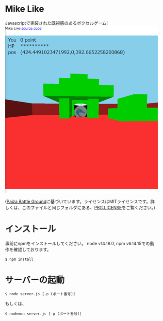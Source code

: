 # Mike Like
Javascriptで実装された既視感のあるボクセルゲーム!
![プレイ風景のスクリーンショット](screen_shots/sc0.PNG)

([Paiza Battle Ground](https://github.com/yoshiokatsuneo/paiza-battle-ground)に基づいています。ライセンスはMITライセンスです。詳しくは、このファイルと同じフォルダにある、[PBG.LICENSE](PBG.LICENSE)をご覧ください。)

# インストール
事前にnpmをインストールしてください。
node v14.18.0, npm v6.14.15での動作を確認しております。
```
$ npm install
```

# サーバーの起動
```
$ node server.js [-p (ポート番号)]
```
もしくは、
```
$ nodemon server.js [-p (ポート番号)]
```

